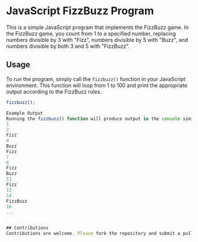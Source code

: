 # JavaScript FizzBuzz Program

This is a simple JavaScript program that implements the FizzBuzz game. In the FizzBuzz game, you count from 1 to a specified number, replacing numbers divisible by 3 with "Fizz", numbers divisible by 5 with "Buzz", and numbers divisible by both 3 and 5 with "FizzBuzz".

## Usage

To run the program, simply call the `fizzbuzz()` function in your JavaScript environment. This function will loop from 1 to 100 and print the appropriate output according to the FizzBuzz rules.

```javascript
fizzbuzz();

Example Output
Running the fizzbuzz() function will produce output in the console similar to the following:
1
2
Fizz
4
Buzz
Fizz
7
8
Fizz
Buzz
11
Fizz
13
14
FizzBuzz
16
...


## Contributions
Contributions are welcome. Please fork the repository and submit a pull request with your enhancements.

